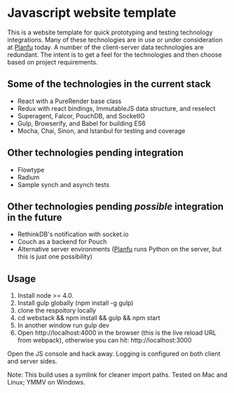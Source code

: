 # Javascript website template


This is a website template for quick prototyping and testing technology integrations. Many of these technologies are in use or under consideration at [Planfu](http://planfu.com) today. A number of the client-server data technologies are redundant. The intent is to get a feel for the technologies and then choose based on project requirements.

## Some of the technologies in the current stack


* React with a PureRender base class
* Redux with react bindings, ImmutableJS data structure, and reselect
* Superagent, Falcor, PouchDB, and SocketIO
* Gulp, Browserify, and Babel for building ES6
* Mocha, Chai, Sinon, and Istanbul for testing and coverage

## Other technologies pending integration


* Flowtype
* Radium
* Sample synch and asynch tests

## Other technologies pending *possible* integration in the future


* RethinkDB's notification with socket.io
* Couch as a backend for Pouch
* Alternative server environments ([Planfu](http://planfu.com) runs Python on the server, but this is just one possibility)



## Usage


1. Install node >= 4.0.
2. Install gulp globally (npm install -g gulp)
3. clone the respoitory locally
4. cd webstack && npm install && gulp && npm start
5. In another window run gulp dev
6. Open http://localhost:4000 in the browser (this is the live reload URL from webpack), otherwise you can hit:     http://localhost:3000

Open the JS console and hack away. Logging is configured on both client and server sides.

Note: This build uses a symlink for cleaner import paths. Tested on Mac and Linux; YMMV on Windows.

